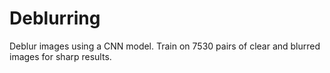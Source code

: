 # Deblurring
Deblur images using a CNN model. Train on 7530 pairs of clear and blurred images for sharp results.
